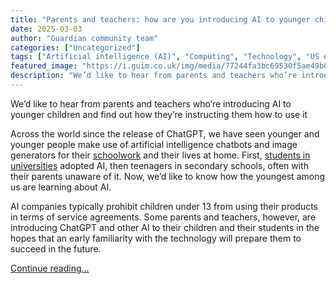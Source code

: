 ```yaml
---
title: "Parents and teachers: how are you introducing AI to younger children?"
date: 2025-03-03
author: "Guardian community team"
categories: ["Uncategorized"]
tags: ["Artificial intelligence (AI)", "Computing", "Technology", "US education", "Education"]
featured_image: "https://i.guim.co.uk/img/media/77244fa3bc69530f5ae49b0be241187e1293af90/0_122_3500_2100/master/3500.jpg?width=140&quality=85&auto=format&fit=max&s=5d7bc05715676a81d845133e20c60bfc"
description: "We’d like to hear from parents and teachers who’re introducing AI to younger children and find out how they’re instructing them how to use itAcross the world si..."
---
```


We’d like to hear from parents and teachers who’re introducing AI to younger children and find out how they’re instructing them how to use it

Across the world since the release of ChatGPT, we have seen younger and younger people make use of artificial intelligence chatbots and image generators for their [schoolwork](https://www.theguardian.com/technology/2023/oct/31/educators-teachers-ai-learning-classrooms-misuse) and their lives at home. First, [students in universities](https://www.theguardian.com/technology/2024/feb/01/more-than-half-uk-undergraduates-ai-essays-artificial-intelligence) adopted AI, then teenagers in secondary schools, often with their parents unaware of it. Now, we’d like to know how the youngest among us are learning about AI.

AI companies typically prohibit children under 13 from using their products in terms of service agreements. Some parents and teachers, however, are introducing ChatGPT and other AI to their children and their students in the hopes that an early familiarity with the technology will prepare them to succeed in the future.

[Continue reading...](https://www.theguardian.com/technology/2025/mar/03/parents-and-teachers-how-are-you-introducing-ai-to-younger-children)
